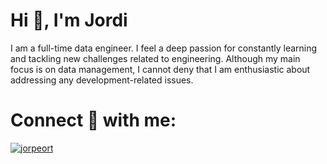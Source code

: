 <h1 align="left">Hi 👋, I'm Jordi</h1>

<p>
    I am a full-time data engineer. I feel a deep passion for constantly learning and tackling new challenges related to engineering. Although my main focus is on data management, I cannot deny that I am enthusiastic about addressing any development-related issues.
</p>

<h1 align="left">Connect 📣 with me:</h1>

<p align="left">
    <a href="https://www.linkedin.com/in/jordi-perucho-orts/">
        <img align="center" src="https://img.shields.io/badge/linkedin-0077b5" alt="jorpeort" />
    </a>
</p>
